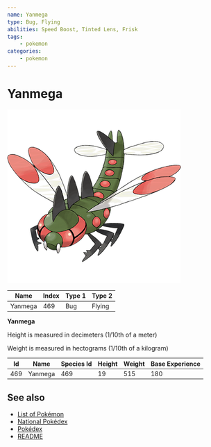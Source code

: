 ```yaml
---
name: Yanmega
type: Bug, Flying
abilities: Speed Boost, Tinted Lens, Frisk
tags:
    - pokemon
categories:
    - pokemon
---
```


# Yanmega


![Yanmega](images/469.png)

| **Name** | **Index** | **Type 1** | **Type 2** |
|----|----|----|----|
| Yanmega | 469 | Bug | Flying  |

**Yanmega** 


Height is measured in decimeters (1/10th of a meter)

Weight is measured in hectograms (1/10th of a kilogram)

| **Id** | **Name** | **Species Id** | **Height** | **Weight** | **Base Experience** |
|--------|----------|----------------|------------|------------|---------------------|
| 469 | Yanmega | 469 | 19 | 515 | 180 |


## See also

- [List of Pokémon](../pokemon.md)
- [National Pokédex](../national_pokedex.md)
- [Pokédex](../pokedex.md)
- [README](../README.md)
